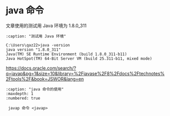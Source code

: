 # java 命令

文章使用的测试用 Java 环境为 1.8.0_311

```{code-block} guess
:caption: "测试用 Java 环境"

C:\Users\qaz22>java -version
java version "1.8.0_311"
Java(TM) SE Runtime Environment (build 1.8.0_311-b11)
Java HotSpot(TM) 64-Bit Server VM (build 25.311-b11, mixed mode)
```

<https://docs.oracle.com/search/?q=javap&pg=1&size=10&library=%2Fjavase%2F8%2Fdocs%2Ftechnotes%2Ftools%2F&book=JSWOR&lang=en>

```{toctree}
:caption: "java 命令的使用"
:maxdepth: 1
:numbered: true

 javap 命令 <javap>
```
